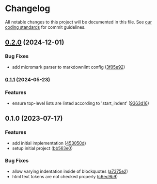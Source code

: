 # Changelog

All notable changes to this project will be documented in this file.
See [our coding standards][commit-messages] for commit guidelines.

## [0.2.0](https://github.com/silvermine/markdownlint-rule-indent-alignment/compare/v0.1.1...v0.2.0) (2024-12-01)


### Bug Fixes

* add micromark parser to markdownlint config ([3f05e92](https://github.com/silvermine/markdownlint-rule-indent-alignment/commit/3f05e92fc44e4febca25be9bfa6bd3d822898758))


### [0.1.1](https://github.com/silvermine/markdownlint-rule-indent-alignment/compare/v0.1.0...v0.1.1) (2024-05-23)


### Features

* ensure top-level lists are linted according to 'start_indent' ([9363d16](https://github.com/silvermine/markdownlint-rule-indent-alignment/commit/9363d160c99829c59f314d7e8c26336ae90a2b62))


## 0.1.0 (2023-07-17)


### Features

* add initial implementation ([453050d](https://github.com/silvermine/markdownlint-rule-indent-alignment/commit/453050d2bb4b939c8165affb45ed12a94de243c5))
* setup initial project ([bb563e0](https://github.com/silvermine/markdownlint-rule-indent-alignment/commit/bb563e0fb75f197e190c6dbeb458b9ba4d038742))


### Bug Fixes

* allow varying indentation inside of blockquotes ([a7375e2](https://github.com/silvermine/markdownlint-rule-indent-alignment/commit/a7375e23459ad932f8a1fe2027a9b7f11cb631f6))
* html text tokens are not checked properly ([c6ec9b9](https://github.com/silvermine/markdownlint-rule-indent-alignment/commit/c6ec9b9252574f94f49403ba4e6bbc4b67f7f504))


[commit-messages]: https://github.com/silvermine/silvermine-info/blob/master/commit-history.md#commit-messages

